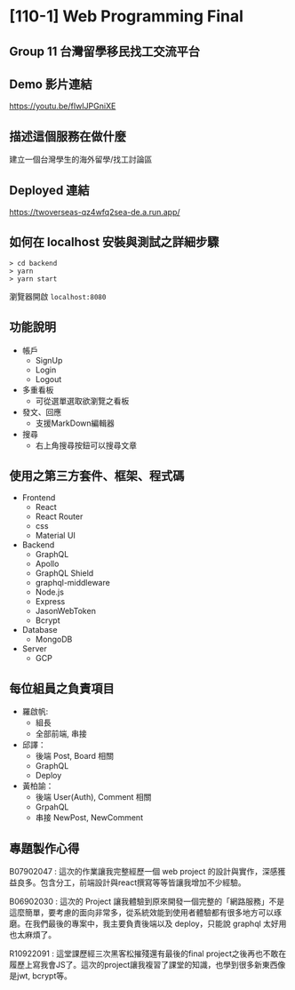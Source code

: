 # [110-1] Web Programming Final
## Group 11 台灣留學移民找工交流平台
## Demo 影片連結
https://youtu.be/fIwIJPGniXE
## 描述這個服務在做什麼
建立一個台灣學生的海外留學/找工討論區
## Deployed 連結
https://twoverseas-qz4wfq2sea-de.a.run.app/

## 如何在 localhost 安裝與測試之詳細步驟
```
> cd backend
> yarn
> yarn start 
```
瀏覽器開啟 `localhost:8080`

## 功能說明
- 帳戶
    - SignUp
    - Login
    - Logout
- 多重看板
    - 可從選單選取欲瀏覽之看板
- 發文、回應
    - 支援MarkDown編輯器
- 搜尋
    - 右上角搜尋按鈕可以搜尋文章


## 使用之第三方套件、框架、程式碼
- Frontend
    - React
    - React Router
    - css
    - Material UI
- Backend
    - GraphQL
    - Apollo
    - GraphQL Shield
    - graphql-middleware
    - Node.js
    - Express
    - JasonWebToken
    - Bcrypt
- Database
    - MongoDB
- Server
    - GCP

## 每位組員之負責項目
- 羅啟帆: 
    - 組長
    - 全部前端, 串接
- 邱譯：
    - 後端 Post, Board 相關
    - GraphQL
    - Deploy
- 黃柏諭：
    - 後端 User(Auth), Comment 相關
    - GrpahQL
    - 串接 NewPost, NewComment

## 專題製作心得
B07902047 : 這次的作業讓我完整經歷一個 web project 的設計與實作，深感獲益良多。包含分工，前端設計與react撰寫等等皆讓我增加不少經驗。

B06902030 : 這次的 Project 讓我體驗到原來開發一個完整的「網路服務」不是這麼簡單，要考慮的面向非常多，從系統效能到使用者體驗都有很多地方可以琢磨。在我們最後的專案中，我主要負責後端以及 deploy，只能說 graphql 太好用也太麻煩了。

R10922091 : 這堂課歷經三次黑客松摧殘還有最後的final project之後再也不敢在履歷上寫我會JS了。這次的project讓我複習了課堂的知識，也學到很多新東西像是jwt, bcrypt等。
